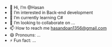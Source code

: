 - 👋 Hi, I’m @Hasan
- 👀 I’m interested in Back-end development
- 🌱 I’m currently learning C#
- 💞️ I’m looking to collaborate on ...
- 📫 How to reach me hasandoan1356@gmail.com
- 😄 Pronouns: ...
- ⚡ Fun fact: ...

<!---
Hasann0/Hasann0 is a ✨ special ✨ repository because its `README.md` (this file) appears on your GitHub profile.
You can click the Preview link to take a look at your changes.
--->
